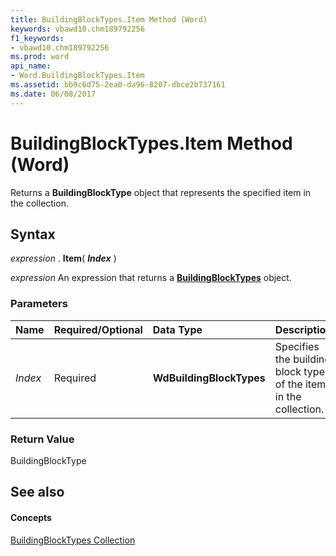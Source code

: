 ```yaml
---
title: BuildingBlockTypes.Item Method (Word)
keywords: vbawd10.chm189792256
f1_keywords:
- vbawd10.chm189792256
ms.prod: word
api_name:
- Word.BuildingBlockTypes.Item
ms.assetid: bb9c6d75-2ea0-da96-8207-dbce2b737161
ms.date: 06/08/2017
---
```



# BuildingBlockTypes.Item Method (Word)

Returns a  **BuildingBlockType** object that represents the specified item in the collection.


## Syntax

 _expression_ . **Item**( **_Index_** )

 _expression_ An expression that returns a **[BuildingBlockTypes](Word.BuildingBlockTypes.md)** object.


### Parameters



|**Name**|**Required/Optional**|**Data Type**|**Description**|
|:-----|:-----|:-----|:-----|
| _Index_|Required| **WdBuildingBlockTypes**|Specifies the building block type of the item in the collection.|

### Return Value

BuildingBlockType


## See also


#### Concepts


[BuildingBlockTypes Collection](Word.BuildingBlockTypes.md)

